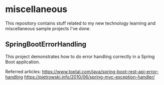 # miscellaneous
This repository contains stuff related to my new technology learning and miscellaneous sample projects I've done. 

SpringBootErrorHandling
-----------------------
This project demonstrates how to do error handling correctly in a Spring Boot application.

Referred articles: https://www.toptal.com/java/spring-boot-rest-api-error-handling
https://pietrowski.info/2010/06/spring-mvc-exception-handler/


